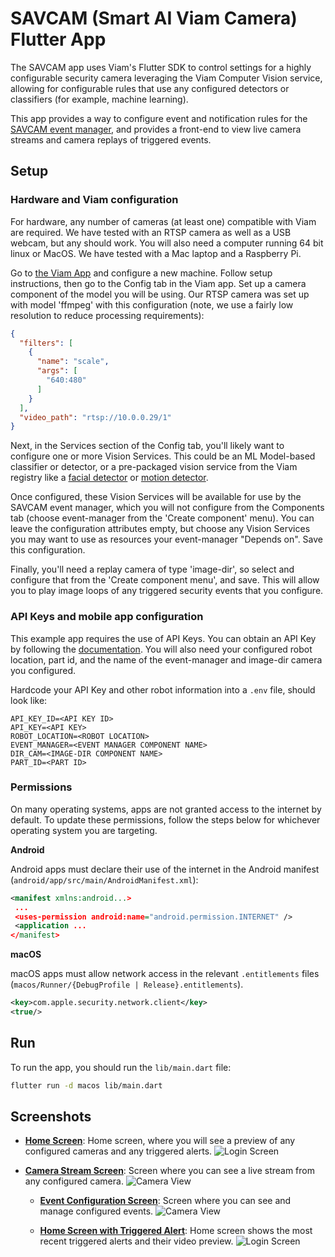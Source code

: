 # SAVCAM (Smart AI Viam Camera) Flutter App

The SAVCAM app uses Viam's Flutter SDK to control settings for a highly configurable security camera leveraging the Viam Computer Vision service, allowing for configurable rules that use any configured detectors or classifiers (for example, machine learning).

This app provides a way to configure event and notification rules for the [SAVCAM event manager](https://github.com/viam-labs/SAVCAM-event-manager), and provides a front-end to view live camera streams and camera replays of triggered events.

## Setup

### Hardware and Viam configuration

For hardware, any number of cameras (at least one) compatible with Viam are required.
We have tested with an RTSP camera as well as a USB webcam, but any should work.
You will also need a computer running 64 bit linux or MacOS.
We have tested with a Mac laptop and a Raspberry Pi.

Go to [the Viam App](https://app.viam.com) and configure a new machine.  Follow setup instructions, then go to the Config tab in the Viam app.
Set up a camera component of the model you will be using.  Our RTSP camera was set up with model 'ffmpeg' with this configuration (note, we use a fairly low resolution to reduce processing requirements):

```json
{
  "filters": [
    {
      "name": "scale",
      "args": [
        "640:480"
      ]
    }
  ],
  "video_path": "rtsp://10.0.0.29/1"
}
```

Next, in the Services section of the Config tab, you'll likely want to configure one or more Vision Services.
This could be an ML Model-based classifier or detector, or a pre-packaged vision service from the Viam registry like a [facial detector](https://app.viam.com/module/viam-labs/facial-detector) or [motion detector](https://app.viam.com/module/viam/motion-detector).

Once configured, these Vision Services will be available for use by the SAVCAM event manager, which you will not configure from the Components tab (choose event-manager from the 'Create component' menu).
You can leave the configuration attributes empty, but choose any Vision Services you may want to use as resources your event-manager "Depends on".
Save this configuration.

Finally, you'll need a replay camera of type 'image-dir', so select and configure that from the 'Create component menu', and save.
This will allow you to play image loops of any triggered security events that you configure.

### API Keys and mobile app configuration

This example app requires the use of API Keys. You can obtain an API Key by following the [documentation](https://docs.viam.com/manage/cli/#create-an-organization-api-key).
You will also need your configured robot location, part id, and the name of the event-manager and image-dir camera you configured.

Hardcode your API Key and other robot information into a `.env` file, should look like:

```
API_KEY_ID=<API KEY ID>
API_KEY=<API KEY>
ROBOT_LOCATION=<ROBOT LOCATION>
EVENT_MANAGER=<EVENT MANAGER COMPONENT NAME>
DIR_CAM=<IMAGE-DIR COMPONENT NAME>
PART_ID=<PART ID>
```

### Permissions

On many operating systems, apps are not granted access to the internet by default. To update these permissions, follow the steps below for whichever operating system you are targeting.

**Android**

Android apps must declare their use of the internet in the Android manifest (`android/app/src/main/AndroidManifest.xml`):

```xml
<manifest xmlns:android...>
 ...
 <uses-permission android:name="android.permission.INTERNET" />
 <application ...
</manifest>
```

**macOS**

macOS apps must allow network access in the relevant `.entitlements` files (`macos/Runner/{DebugProfile | Release}.entitlements`).

```xml
<key>com.apple.security.network.client</key>
<true/>
```

## Run

To run the app, you should run the `lib/main.dart` file:

```sh
flutter run -d macos lib/main.dart
```

## Screenshots

- [**Home Screen**](https://github.com/viam-labs/SAVCAM-app/tree/main/lib/main.dart): Home screen, where you will see a preview of any configured cameras and any triggered alerts.
  ![Login Screen](screenshots/home_no_alerts.png)

- [**Camera Stream Screen**](https://github.com/viam-labs/SAVCAM-app/tree/main/lib/screens/stream.dart): Screen where you can see a live stream from any configured camera.
  ![Camera View](screenshots/camera_view.png)

  - [**Event Configuration Screen**](https://github.com/viam-labs/SAVCAM-app/tree/main/lib/screens/configureEvent.dart): Screen where you can see and manage configured events.
  ![Camera View](screenshots/event_config.png)

  - [**Home Screen with Triggered Alert**](https://github.com/viam-labs/SAVCAM-app/tree/main/lib/main.dart): Home screen shows the most recent triggered alerts and their video preview.
  ![Login Screen](screenshots/home_with_alert.png)